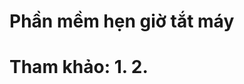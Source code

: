 ﻿<h1>Phần mềm hẹn giờ tắt máy<h1>
<space>Tham khảo:<space>
<space>1.<https://github.com/thuongthanhto/ShutdownTimer> <space>
<space>2.<https://github.com/ngoctran1798/markdown><space>
